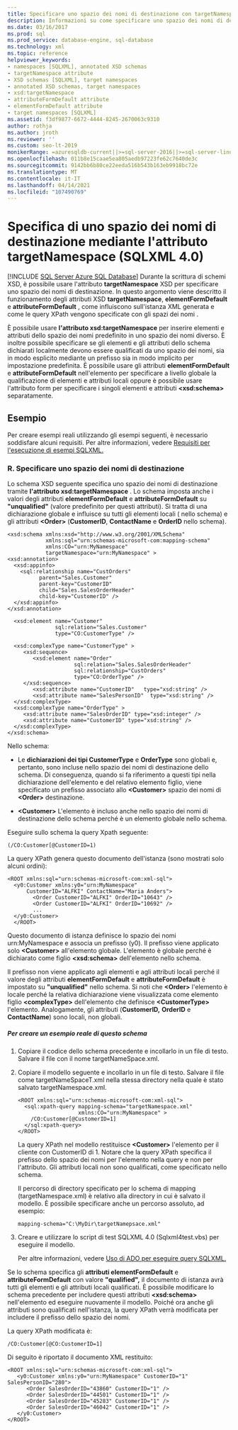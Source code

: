 ```yaml
---
title: Specificare uno spazio dei nomi di destinazione con targetNamespace (SQLXML)
description: Informazioni su come specificare uno spazio dei nomi di destinazione in uno schema XSD usando l'attributo targetNamespace in SQLXML 4.0.
ms.date: 03/16/2017
ms.prod: sql
ms.prod_service: database-engine, sql-database
ms.technology: xml
ms.topic: reference
helpviewer_keywords:
- namespaces [SQLXML], annotated XSD schemas
- targetNamespace attribute
- XSD schemas [SQLXML], target namespaces
- annotated XSD schemas, target namespaces
- xsd:targetNamespace
- attributeFormDefault attribute
- elementFormDefault attribute
- target namespaces [SQLXML]
ms.assetid: f3df9877-6672-4444-8245-2670063c9310
author: rothja
ms.author: jroth
ms.reviewer: ''
ms.custom: seo-lt-2019
monikerRange: =azuresqldb-current||>=sql-server-2016||>=sql-server-linux-2017||=azuresqldb-mi-current
ms.openlocfilehash: 011b8e15caae5ea805aedb97223fe62c7640de3c
ms.sourcegitcommit: 9142bb6b80ce22eeda516b543b163eb9918bc72e
ms.translationtype: MT
ms.contentlocale: it-IT
ms.lasthandoff: 04/14/2021
ms.locfileid: "107490769"
---
```

# <a name="specifying-a-target-namespace-using-the-targetnamespace-attribute-sqlxml-40"></a>Specifica di uno spazio dei nomi di destinazione mediante l'attributo targetNamespace (SQLXML 4.0)
[!INCLUDE [SQL Server Azure SQL Database](../../includes/applies-to-version/sql-asdb.md)]
  Durante la scrittura di schemi XSD, è possibile usare l'attributo **targetNamespace** XSD per specificare uno spazio dei nomi di destinazione. In questo argomento viene descritto il funzionamento degli attributi XSD **targetNamespace**, **elementFormDefault** e **attributeFormDefault** , come influiscono sull'istanza XML generata e come le query XPath vengono specificate con gli spazi dei nomi .  
  
 È possibile usare **l'attributo xsd:targetNamespace** per inserire elementi e attributi dello spazio dei nomi predefinito in uno spazio dei nomi diverso. È inoltre possibile specificare se gli elementi e gli attributi dello schema dichiarati localmente devono essere qualificati da uno spazio dei nomi, sia in modo esplicito mediante un prefisso sia in modo implicito per impostazione predefinita. È possibile usare gli attributi **elementFormDefault** e **attributeFormDefault** nell'elemento per specificare a livello globale la qualificazione di elementi e attributi locali oppure è possibile usare l'attributo form per specificare i singoli elementi e attributi **\<xsd:schema>** separatamente.   
  
## <a name="examples"></a>Esempio  
 Per creare esempi reali utilizzando gli esempi seguenti, è necessario soddisfare alcuni requisiti. Per altre informazioni, vedere [Requisiti per l'esecuzione di esempi SQLXML.](../../relational-databases/sqlxml/requirements-for-running-sqlxml-examples.md)  
  
### <a name="a-specifying-a-target-namespace"></a>R. Specificare uno spazio dei nomi di destinazione  
 Lo schema XSD seguente specifica uno spazio dei nomi di destinazione tramite **l'attributo xsd:targetNamespace** . Lo schema imposta anche i valori degli attributi **elementFormDefault** e **attributeFormDefault** su **"unqualified"** (valore predefinito per questi attributi). Si tratta di una dichiarazione globale e influisce su tutti gli elementi locali ( nello schema) e gli attributi **\<Order>** (**CustomerID**, **ContactName** e **OrderID** nello schema).  
  
```  
<xsd:schema xmlns:xsd="http://www.w3.org/2001/XMLSchema"  
            xmlns:sql="urn:schemas-microsoft-com:mapping-schema"  
            xmlns:CO="urn:MyNamespace"   
            targetNamespace="urn:MyNamespace" >  
<xsd:annotation>  
  <xsd:appinfo>  
    <sql:relationship name="CustOrders"  
          parent="Sales.Customer"  
          parent-key="CustomerID"  
          child="Sales.SalesOrderHeader"  
          child-key="CustomerID" />  
  </xsd:appinfo>  
</xsd:annotation>  
  
  <xsd:element name="Customer"   
               sql:relation="Sales.Customer"   
               type="CO:CustomerType" />  
  
  <xsd:complexType name="CustomerType" >  
     <xsd:sequence>  
        <xsd:element name="Order"   
                     sql:relation="Sales.SalesOrderHeader"  
                     sql:relationship="CustOrders"  
                     type="CO:OrderType" />  
     </xsd:sequence>  
        <xsd:attribute name="CustomerID"   type="xsd:string" />   
        <xsd:attribute name="SalesPersonID"  type="xsd:string" />  
  </xsd:complexType>  
  <xsd:complexType name="OrderType" >  
     <xsd:attribute name="SalesOrderID" type="xsd:integer" />  
     <xsd:attribute name="CustomerID" type="xsd:string" />  
  </xsd:complexType>  
</xsd:schema>  
```  
  
 Nello schema:  
  
-   Le **dichiarazioni dei tipi CustomerType** e **OrderType** sono globali e, pertanto, sono incluse nello spazio dei nomi di destinazione dello schema. Di conseguenza, quando si fa riferimento a questi tipi nella dichiarazione dell'elemento e del relativo elemento figlio, viene specificato un prefisso associato allo **\<Customer>** spazio dei nomi di **\<Order>** destinazione.  
  
-   **\<Customer>** L'elemento è incluso anche nello spazio dei nomi di destinazione dello schema perché è un elemento globale nello schema.  
  
 Eseguire sullo schema la query Xpath seguente:  
  
```  
(/CO:Customer[@CustomerID=1)   
```  
  
 La query XPath genera questo documento dell'istanza (sono mostrati solo alcuni ordini):  
  
```  
<ROOT xmlns:sql="urn:schemas-microsoft-com:xml-sql">  
  <y0:Customer xmlns:y0="urn:MyNamespace"   
      CustomerID="ALFKI" ContactName="Maria Anders">  
        <Order CustomerID="ALFKI" OrderID="10643" />   
        <Order CustomerID="ALFKI" OrderID="10692" />   
        ...  
  </y0:Customer>  
  </ROOT>  
```  
  
 Questo documento di istanza definisce lo spazio dei nomi urn:MyNamespace e associa un prefisso (y0). Il prefisso viene applicato solo **\<Customer>** all'elemento globale. L'elemento è globale perché è dichiarato come figlio **\<xsd:schema>** dell'elemento nello schema.  
  
 Il prefisso non viene applicato agli elementi e agli attributi locali perché il valore degli attributi **elementFormDefault** e **attributeFormDefault** è impostato su **"unqualified"** nello schema. Si noti che **\<Order>** l'elemento è locale perché la relativa dichiarazione viene visualizzata come elemento figlio **\<complexType>** dell'elemento che definisce **\<CustomerType>** l'elemento. Analogamente, gli attributi (**CustomerID,** **OrderID** e **ContactName**) sono locali, non globali.  
  
##### <a name="to-create-a-working-sample-of-this-schema"></a>Per creare un esempio reale di questo schema  
  
1.  Copiare il codice dello schema precedente e incollarlo in un file di testo. Salvare il file con il nome targetNameSpace.xml.  
  
2.  Copiare il modello seguente e incollarlo in un file di testo. Salvare il file come targetNameSpaceT.xml nella stessa directory nella quale è stato salvato targetNamespace.xml.  
  
    ```  
    <ROOT xmlns:sql="urn:schemas-microsoft-com:xml-sql">  
      <sql:xpath-query mapping-schema="targetNamespace.xml"  
                       xmlns:CO="urn:MyNamespace" >  
        /CO:Customer[@CustomerID=1]  
      </sql:xpath-query>  
    </ROOT>  
    ```  
  
     La query XPath nel modello restituisce **\<Customer>** l'elemento per il cliente con CustomerID di 1. Notare che la query XPath specifica il prefisso dello spazio dei nomi per l'elemento nella query e non per l'attributo. Gli attributi locali non sono qualificati, come specificato nello schema.  
  
     Il percorso di directory specificato per lo schema di mapping (targetNamespace.xml) è relativo alla directory in cui è salvato il modello. È possibile specificare anche un percorso assoluto, ad esempio:  
  
    ```  
    mapping-schema="C:\MyDir\targetNamepsace.xml"  
    ```  
  
3.  Creare e utilizzare lo script di test SQLXML 4.0 (Sqlxml4test.vbs) per eseguire il modello.  
  
     Per altre informazioni, vedere [Uso di ADO per eseguire query SQLXML.](../../relational-databases/sqlxml/using-ado-to-execute-sqlxml-4-0-queries.md)  
  
 Se lo schema specifica gli **attributi elementFormDefault** e **attributeFormDefault** con valore **"qualified",** il documento di istanza avrà tutti gli elementi e gli attributi locali qualificati. È possibile modificare lo schema precedente per includere questi attributi **\<xsd:schema>** nell'elemento ed eseguire nuovamente il modello. Poiché ora anche gli attributi sono qualificati nell'istanza, la query XPath verrà modificata per includere il prefisso dello spazio dei nomi.  
  
 La query XPath modificata è:  
  
```  
/CO:Customer[@CO:CustomerID=1]  
```  
  
 Di seguito è riportato il documento XML restituito:  
  
```  
<ROOT xmlns:sql="urn:schemas-microsoft-com:xml-sql">  
   <y0:Customer xmlns:y0="urn:MyNamespace" CustomerID="1" SalesPersonID="280">  
      <Order SalesOrderID="43860" CustomerID="1" />   
      <Order SalesOrderID="44501" CustomerID="1" />   
      <Order SalesOrderID="45283" CustomerID="1" />   
      <Order SalesOrderID="46042" CustomerID="1" />   
   </y0:Customer>  
</ROOT>  
```  
  
  
